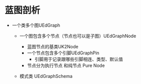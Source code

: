 # 蓝图剖析
- 一个类多个图UEdGraph
    - 一个图包含多个节点（节点也可以是子图）UEdGraphNode

        - 蓝图节点的基类UK2Node
        - 一个节点包含多个引脚UEdGraphPin
            - 引脚用于记录跟哪些引脚相连、类型、默认值
        - 节点分为执行节点 和纯节点 Pure Node
  - 模式类 UEdGraphSchema
